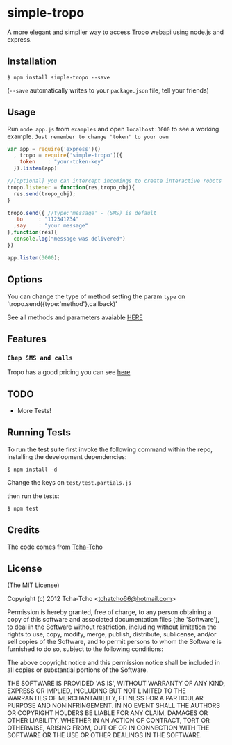 # simple-tropo

A more elegant and simplier way to access [Tropo](http://tropo.com) webapi using node.js and express.


## Installation

    $ npm install simple-tropo --save

(`--save` automatically writes to your `package.json` file, tell your friends)


## Usage

Run `node app.js` from `examples` and open `localhost:3000` to see a working example.
`Just remember to change 'token' to your own`

```javascript
var app = require('express')()
  , tropo = require('simple-tropo')({
    token    : "your-token-key"
  }).listen(app)

//[optional] you can intercept incomings to create interactive robots
tropo.listener = function(res,tropo_obj){
  res.send(tropo_obj);
}

tropo.send({ //type:'message' - (SMS) is default
   to     : "112341234"
  ,say    : "your message"
},function(res){
  console.log("message was delivered")
})

app.listen(3000);
```

## Options

You can change the type of method setting the param `type` on 'tropo.send({type:'method'},callback)'

See all methods and parameters avaiable [HERE](https://www.tropo.com/docs/scripting/element_summary.htm)

## Features

### `Chep SMS and calls`

Tropo has a good pricing you can see [here](https://www.tropo.com/pricing/)


## TODO

 - More Tests!

## Running Tests

To run the test suite first invoke the following command within the repo, installing the development dependencies:

    $ npm install -d

Change the keys on `test/test.partials.js`

then run the tests:

    $ npm test



## Credits

The code comes from [Tcha-Tcho](https://github.com/tcha-tcho)


## License

(The MIT License)

Copyright (c) 2012 Tcha-Tcho &lt;tchatcho66@hotmail.com&gt;

Permission is hereby granted, free of charge, to any person obtaining
a copy of this software and associated documentation files (the
'Software'), to deal in the Software without restriction, including
without limitation the rights to use, copy, modify, merge, publish,
distribute, sublicense, and/or sell copies of the Software, and to
permit persons to whom the Software is furnished to do so, subject to
the following conditions:

The above copyright notice and this permission notice shall be
included in all copies or substantial portions of the Software.

THE SOFTWARE IS PROVIDED 'AS IS', WITHOUT WARRANTY OF ANY KIND,
EXPRESS OR IMPLIED, INCLUDING BUT NOT LIMITED TO THE WARRANTIES OF
MERCHANTABILITY, FITNESS FOR A PARTICULAR PURPOSE AND NONINFRINGEMENT.
IN NO EVENT SHALL THE AUTHORS OR COPYRIGHT HOLDERS BE LIABLE FOR ANY
CLAIM, DAMAGES OR OTHER LIABILITY, WHETHER IN AN ACTION OF CONTRACT,
TORT OR OTHERWISE, ARISING FROM, OUT OF OR IN CONNECTION WITH THE
SOFTWARE OR THE USE OR OTHER DEALINGS IN THE SOFTWARE.
